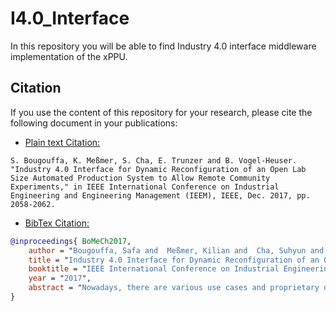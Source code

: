 # I4.0_Interface
In this repository you will be able to find Industry 4.0 interface middleware implementation of the xPPU. 
 

## Citation
If you use the content of this repository for your research, please cite the following document in your publications:

- [Plain text Citation:](http://mediatum.ub.tum.de/1350686?show_id=1375439&style=full_text)
```
S. Bougouffa, K. Meßmer, S. Cha, E. Trunzer and B. Vogel-Heuser. "Industry 4.0 Interface for Dynamic Reconfiguration of an Open Lab Size Automated Production System to Allow Remote Community Experiments," in IEEE International Conference on Industrial Engineering and Engineering Management (IEEM), IEEE, Dec. 2017, pp. 2058-2062.
```

- [BibTex Citation:](http://mediatum.ub.tum.de/export/1375439/bibtex)

```bibtex
@inproceedings{ BoMeCh2017,
	author = "Bougouffa, Safa and  Meßmer, Kilian and  Cha, Suhyun and  Trunzer, Emanuel and  Vogel-Heuser, Birgit", 
	title = "Industry 4.0 Interface for Dynamic Reconfiguration of an Open Lab Size Automated Production System to Allow Remote Community Experiments",
	booktitle = "IEEE International Conference on Industrial Engineering and Engineering Management (IEEM)",
	year = "2017",
	abstract = "Nowadays, there are various use cases and proprietary demonstrators for Industry 4.0 or Cyber Physical Production Systems (CPPS) developed, operated and maintained by the one or other research institutions. Within the development of new technologies for Industry 4.0, such demonstrators are used, which allow the interaction with the physical world, i.e. the machinery containing sensors and actuators. In this paper, we propose a concept that allows remote access using an Industry 4.0 interface on an open lab size automated production system (aPS) that has been available and used as a research community demonstrator for more than 5 years. Besides availability of evolution scenarios in various models and codes, offering the possibility to conduct experiments from remote enables easier access and opportunities to interact with an aPS and provides a basis for concepts like production as a service and other research areas. The proposed concept is based on a model-driven approach that allows a dynamic reconfiguration of automation control code and generates a middleware interface. The middleware dynamically offers the possibility to retrieve information about the aPS and allows the control of the aPS via web services."
}
```
